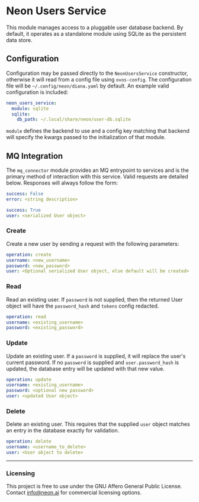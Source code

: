 # Neon Users Service
This module manages access to a pluggable user database backend. By default, it
operates as a standalone module using SQLite as the persistent data store.

## Configuration
Configuration may be passed directly to the `NeonUsersService` constructor,
otherwise it will read from a config file using `ovos-config`. The configuration
file will be `~/.config/neon/diana.yaml` by default. An example valid configuration
is included:

```yaml
neon_users_service:
  module: sqlite
  sqlite:
    db_path: ~/.local/share/neon/user-db.sqlite
```

`module` defines the backend to use and a config key matching that backend
will specify the kwargs passed to the initialization of that module.

## MQ Integration
The `mq_connector` module provides an MQ entrypoint to services and is the
primary method of interaction with this service. Valid requests are detailed
below. Responses will always follow the form:

```yaml
success: False
error: <string description>
```

```yaml
success: True
user: <serialized User object>
```

### Create
Create a new user by sending a request with the following parameters:
```yaml
operation: create
username: <new_username>
password: <new_password>
user: <Optional serialized User object, else default will be created>
```

### Read
Read an existing user. If `password` is not supplied, then the returned User
object will have the `password_hash` and `tokens` config redacted.
```yaml
operation: read
username: <existing_username>
password: <existing_password>
```

### Update
Update an existing user. If a `password` is supplied, it will replace the
user's current password. If no `password` is supplied and `user.password_hash` 
is updated, the database entry will be updated with that new value.

```yaml
operation: update
username: <existing_username>
password: <optional new password>
user: <updated User object>
```

### Delete
Delete an existing user. This requires that the supplied `user` object matches
an entry in the database exactly for validation.
```yaml
operation: delete
username: <username_to_delete>
user: <User object to delete>
```

___
### Licensing
This project is free to use under the GNU Affero General Public License. Contact
info@neon.ai for commercial licensing options.
